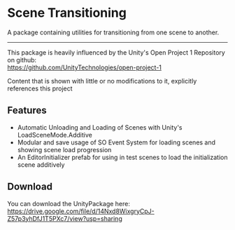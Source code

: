 # Scene Transitioning

A package containing utilities for transitioning from one scene to another.

--------------------

This package is heavily influenced by the Unity's Open Project 1 Repository on github:  
https://github.com/UnityTechnologies/open-project-1

Content that is shown with little or no modifications to it, explicitly references this project

## Features

- Automatic Unloading and Loading of Scenes with Unity's LoadSceneMode.Additive
- Modular and save usage of SO Event System for loading scenes and showing scene load progression
- An EditorInitializer prefab for using in test scenes to load the initialization scene additively 

## Download

You can download the UnityPackage here: https://drive.google.com/file/d/14Nxd8WixgryCpJ-Z57p3yhDfJ1T5PXc7/view?usp=sharing
